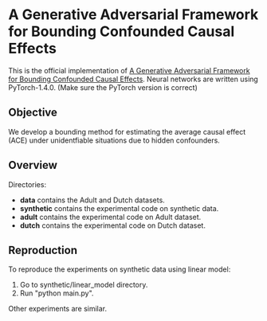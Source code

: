 # A Generative Adversarial Framework for Bounding Confounded Causal Effects
This is the official implementation of [A Generative Adversarial Framework for Bounding Confounded Causal Effects](). 
Neural networks are written using PyTorch-1.4.0. (Make sure the PyTorch version is correct)

## Objective
We develop a bounding method for estimating the average causal
effect (ACE) under unidentfiable situations due to hidden confounders.

## Overview
Directories:
+ **data** contains the Adult and Dutch datasets.
+ **synthetic** contains the experimental code on synthetic data.
+ **adult** contains the experimental code on Adult dataset.
+ **dutch** contains the experimental code on Dutch dataset.

## Reproduction
To reproduce the experiments on synthetic data using linear model:
1. Go to synthetic/linear_model directory.
2. Run "python main.py".

Other experiments are similar.
